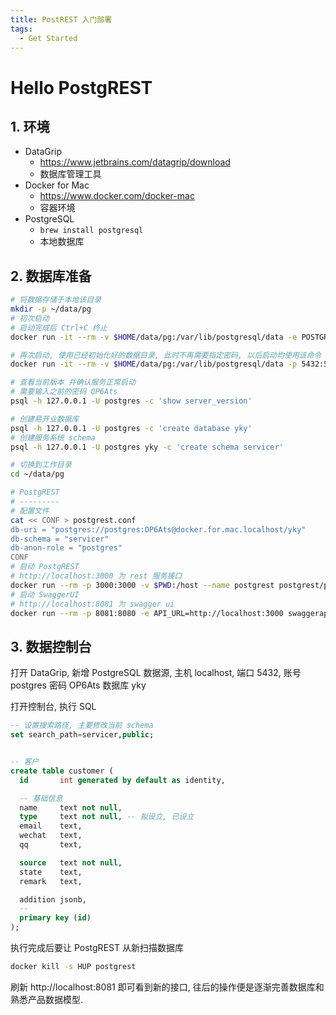 ```yaml
---
title: PostREST 入门部署
tags:
  - Get Started
---
```


# Hello PostgREST

## 1. 环境

- DataGrip
  - https://www.jetbrains.com/datagrip/download
  - 数据库管理工具
- Docker for Mac
  - https://www.docker.com/docker-mac
  - 容器环境
- PostgreSQL
  - `brew install postgresql`
  - 本地数据库

## 2. 数据库准备

```bash
# 将数据存储于本地该目录
mkdir -p ~/data/pg
# 初次启动
# 启动完成后 Ctrl+C 终止
docker run -it --rm -v $HOME/data/pg:/var/lib/postgresql/data -e POSTGRES_PASSWORD=OP6Ats postgres:alpine

# 再次启动, 使用已经初始化好的数据目录, 此时不再需要指定密码, 以后启动均使用该命令
docker run -it --rm -v $HOME/data/pg:/var/lib/postgresql/data -p 5432:5432 postgres:alpine

# 查看当前版本 并确认服务正常启动
# 需要输入之前的密码 OP6Ats
psql -h 127.0.0.1 -U postgres -c 'show server_version'

# 创建易开业数据库
psql -h 127.0.0.1 -U postgres -c 'create database yky'
# 创建服务系统 schema
psql -h 127.0.0.1 -U postgres yky -c 'create schema servicer'

# 切换到工作目录
cd ~/data/pg

# PostgREST
# ---------
# 配置文件
cat << CONF > postgrest.conf
db-uri = "postgres://postgres:OP6Ats@docker.for.mac.localhost/yky"
db-schema = "servicer"
db-anon-role = "postgres"
CONF
# 启动 PostgREST
# http://localhost:3000 为 rest 服务接口
docker run --rm -p 3000:3000 -v $PWD:/host --name postgrest postgrest/postgrest postgrest /host/postgrest.conf
# 启动 SwaggerUI
# http://localhost:8081 为 swagger ui
docker run --rm -p 8081:8080 -e API_URL=http://localhost:3000 swaggerapi/swagger-ui
```

## 3. 数据控制台

打开 DataGrip, 新增 PostgreSQL 数据源, 主机 localhost, 端口 5432, 账号 postgres 密码 OP6Ats 数据库 yky

打开控制台, 执行 SQL

```sql
-- 设置搜索路径, 主要修改当前 schema
set search_path=servicer,public;


-- 客户
create table customer (
  id       int generated by default as identity,

  -- 基础信息
  name     text not null,
  type     text not null, -- 拟设立, 已设立
  email    text,
  wechat   text,
  qq       text,

  source   text not null,
  state    text,
  remark   text,

  addition jsonb,
  --
  primary key (id)
);
```

执行完成后要让 PostgREST 从新扫描数据库

```bash
docker kill -s HUP postgrest
```

刷新 http://localhost:8081 即可看到新的接口, 往后的操作便是逐渐完善数据库和熟悉产品数据模型.
